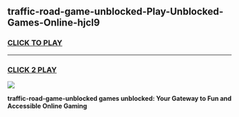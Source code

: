 
## traffic-road-game-unblocked-Play-Unblocked-Games-Online-hjcl9
<h3>
<a href="https://premium76.site?title=traffic-road-game-unblocked&ref=24A">CLICK TO PLAY</a></h3>
<hr>

<h3>
<a href="https://premium76.site?title=traffic-road-game-unblocked&ref=24A">CLICK 2 PLAY</a>
  
</h3>

<a href="https://premium76.site?title=traffic-road-game-unblocked&ref=24A"><img src="https://clearcache.store/games.png"></a>


**traffic-road-game-unblocked games unblocked: Your Gateway to Fun and Accessible Online Gaming**
